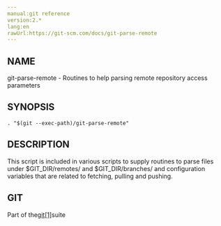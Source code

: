 ```yaml
---
manual:git reference
version:2.*
lang:en
rawUrl:https://git-scm.com/docs/git-parse-remote
---
```



## [](%5432#_name "")NAME<a name="_name"></a>


git-parse-remote - Routines to help parsing remote repository access parameters





## [](%5432#_synopsis "")SYNOPSIS<a name="_synopsis"></a>

```
. "$(git --exec-path)/git-parse-remote"
```




## [](%5432#_description "")DESCRIPTION<a name="_description"></a>


This script is included in various scripts to supply routines to parse files under $GIT_DIR/remotes/ and $GIT_DIR/branches/ and configuration variables that are related to fetching, pulling and pushing.





## [](%5432#_git "")GIT<a name="_git"></a>


Part of the[git[1]](%2248  "")suite





